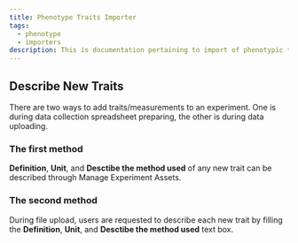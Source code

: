 ```yaml
---
title: Phenotype Traits Importer
tags:
  - phenotype
  - importers
description: This is documentation pertaining to import of phenotypic traits into the Chado database.
---
```


## Describe New Traits

There are two ways to add traits/measurements to an experiment. One is during data collection spreadsheet preparing, the other is during data uploading.

### The first method
**Definition**, **Unit**, and **Desctibe the method used** of any new trait can be described through Manage Experiment Assets.

### The second method
During file upload, users are requested to describe each new trait by filling the **Definition**, **Unit**, and **Desctibe the method used** text box.
